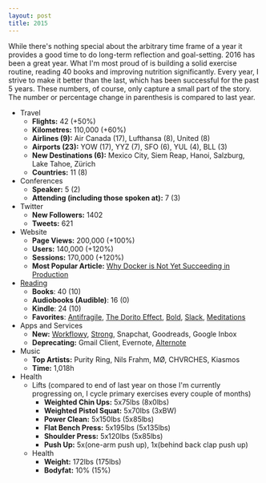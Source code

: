 ```yaml
---
layout: post
title: 2015
---
```


While there's nothing special about the arbitrary time frame of a year it
provides a good time to do long-term reflection and goal-setting. 2016 has been
a great year. What I'm most proud of is building a solid exercise routine,
reading 40 books and improving nutrition significantly. Every year, I strive to
make it better than the last, which has been successful for the past 5 years.
These numbers, of course, only capture a small part of the story.  The number or
percentage change in parenthesis is compared to last year.

+ Travel
  - **Flights:** 42 (+50%)
  - **Kilometres:** 110,000 (+60%)
  - **Airlines (9):** Air Canada (17), Lufthansa (8), United (8)
  - **Airports (23):** YOW (17), YYZ (7), SFO (6), YUL (4), BLL (3)
  - **New Destinations (6):** Mexico City, Siem Reap, Hanoi, Salzburg, Lake Tahoe, Zürich
  - **Countries:** 11 (8)
+ Conferences
  - **Speaker:** 5 (2)
  - **Attending (including those spoken at):** 7 (3)
+ Twitter
  - **New Followers:** 1402
  - **Tweets:** 621
+ Website
  - **Page Views:** 200,000 (+100%)
  - **Users:** 140,000 (+120%)
  - **Sessions:** 170,000 (+120%)
  - **Most Popular Article:** [Why Docker is Not Yet Succeeding in Production](http://sirupsen.com/production-docker/)
+ [Reading](https://www.goodreads.com/user/year_in_books/2015)
  - **Books**: 40 (10)
  - **Audiobooks (Audible)**: 16 (0)
  - **Kindle**: 24 (10)
  - **Favorites**: [Antifragile](https://www.goodreads.com/book/show/13530973-antifragile), [The Dorito Effect](https://www.goodreads.com/review/show/1386096068?book_show_action=false), [Bold](https://www.goodreads.com/book/show/22609444-bold), [Slack](https://www.goodreads.com/review/show/1334437374), [Meditations](https://www.goodreads.com/book/show/30659.Meditations)
+ Apps and Services
  - **New:** [Workflowy](https://workflowy.com/), [Strong](http://www.strongapp.me/), Snapchat, Goodreads, Google Inbox
  - **Deprecating:** Gmail Client, Evernote, [Alternote](http://alternoteapp.com/)
+ Music
  - **Top Artists:** Purity Ring, Nils Frahm, MØ, CHVRCHES, Kiasmos
  - **Time:** 1,018h
+ Health
  + Lifts (compared to end of last year on those I'm currently progressing on, I
    cycle primary exercises every couple of months)
    - **Weighted Chin Ups:** 5x75lbs (8x0lbs)
    - **Weighted Pistol Squat:** 5x70lbs (3xBW)
    - **Power Clean:** 5x150lbs (5x85lbs)
    - **Flat Bench Press:** 5x195lbs (5x135lbs)
    - **Shoulder Press:** 5x120lbs (5x85lbs)
    - **Push Up:** 5x(one-arm push up), 1x(behind back clap push up)
  + Health
    - **Weight:** 172lbs (175lbs)
    - **Bodyfat:** 10% (15%)
